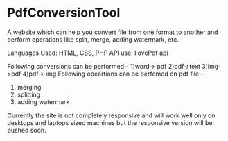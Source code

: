 # PdfConversionTool
A website which can help you convert file from one format to another and perform operations like split, merge, adding watermark, etc.

Languages Used: HTML, CSS, PHP
API use: IlovePdf api

Following conversions can be performed:-
1)word-> pdf
2)pdf->text
3)img->pdf
4)pdf-> img
Following opeartions can be perfomed on pdf file:-
1) merging
2) splitting
3) adding watermark


Currently the site is not completely responsive and will work well only on desktops and laptops sized machines but the responsive version will be pushed soon.
